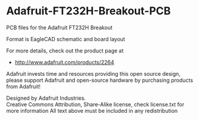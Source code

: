 # Adafruit-FT232H-Breakout-PCB
PCB files for the Adafruit FT232H Breakout

Format is EagleCAD schematic and board layout

For more details, check out the product page at

   * http://www.adafruit.com/products/2264

Adafruit invests time and resources providing this open source design, 
please support Adafruit and open-source hardware by purchasing 
products from Adafruit!

Designed by Adafruit Industries.  
Creative Commons Attribution, Share-Alike license, check license.txt for more information
All text above must be included in any redistribution